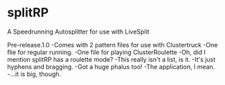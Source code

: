 # splitRP
A Speedrunning Autosplitter for use with LiveSplit

Pre-release.1.0
-Comes with 2 pattern files for use with Clustertruck
-One flie for regular running.
-One file for playing ClusterRoulette
-Oh, did I mention splitRP has a roulette mode?
-This really isn't a list, is it.
-It's just hyphens and bragging.
-Got a huge phalus too!
-The application, I mean.
-...it is big, though.

